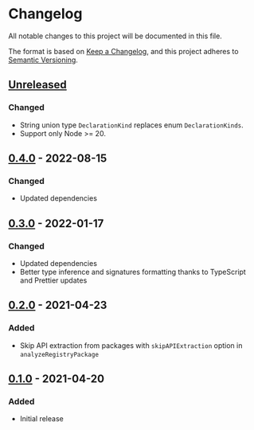 # Changelog

All notable changes to this project will be documented in this file.

The format is based on [Keep a Changelog](https://keepachangelog.com/en/1.0.0/),
and this project adheres to [Semantic Versioning](https://semver.org/spec/v2.0.0.html).

## [Unreleased]

### Changed

- String union type `DeclarationKind` replaces enum `DeclarationKinds`.
- Support only Node >= 20.

## [0.4.0] - 2022-08-15

### Changed

- Updated dependencies

## [0.3.0] - 2022-01-17

### Changed

- Updated dependencies
- Better type inference and signatures formatting thanks to TypeScript and Prettier updates

## [0.2.0] - 2021-04-23

### Added

- Skip API extraction from packages with `skipAPIExtraction` option in `analyzeRegistryPackage`

## [0.1.0] - 2021-04-20

### Added

- Initial release

[unreleased]: https://github.com/jsdocs-io/extractor/compare/v0.4.0...HEAD
[0.4.0]: https://github.com/jsdocs-io/extractor/compare/v0.3.0...v0.4.0
[0.3.0]: https://github.com/jsdocs-io/extractor/compare/v0.2.0...v0.3.0
[0.2.0]: https://github.com/jsdocs-io/extractor/compare/v0.1.0...v0.2.0
[0.1.0]: https://github.com/jsdocs-io/extractor/releases/tag/v0.1.0

